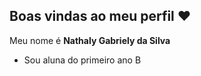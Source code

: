 ## Boas vindas ao meu perfil ❤️

Meu nome é **Nathaly Gabriely da Silva**

- Sou aluna do primeiro ano B
